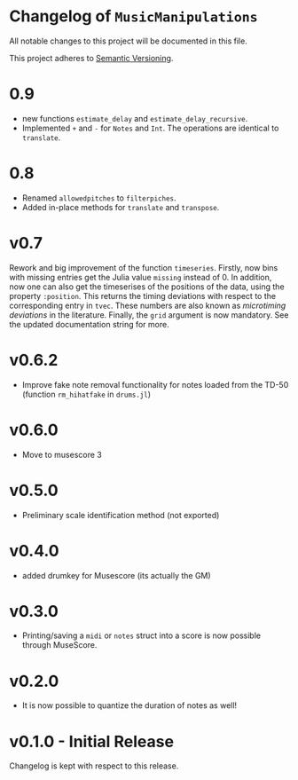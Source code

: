 # Changelog of `MusicManipulations`

All notable changes to this project will be documented in this file.

This project adheres to [Semantic Versioning](http://semver.org/spec/v2.0.0.html).

# 0.9
* new functions `estimate_delay` and `estimate_delay_recursive`.
* Implemented `+` and `-` for `Notes` and `Int`. The operations are identical to `translate`.

# 0.8
* Renamed `allowedpitches` to `filterpiches`.
* Added in-place methods for `translate` and `transpose`.

# v0.7
Rework and big improvement of the function `timeseries`. Firstly, now bins with missing entries get the Julia value `missing` instead of 0. In addition, now one can also get the timeserises of the positions of the data, using the property `:position`. This returns the timing deviations with respect to the corresponding entry in `tvec`. These numbers are also known as *microtiming deviations* in the literature. Finally, the `grid` argument is now mandatory.
See the updated documentation string for more.

# v0.6.2
* Improve fake note removal functionality for notes loaded from the TD-50 (function `rm_hihatfake` in `drums.jl`)

# v0.6.0
* Move to musescore 3

# v0.5.0
* Preliminary scale identification method (not exported)

# v0.4.0
* added drumkey for Musescore (its actually the GM)

# v0.3.0
* Printing/saving a `midi` or `notes` struct into a score is now possible through MuseScore.

# v0.2.0
* It is now possible to quantize the duration of notes as well!

# v0.1.0 - Initial Release
Changelog is kept with respect to this release.
